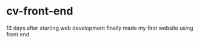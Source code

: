 # cv-front-end
13 days after starting web development finally made my first website using front end
